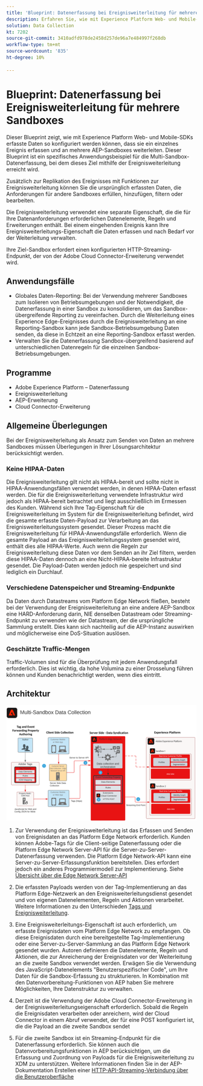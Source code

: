 ```yaml
---
title: 'Blueprint: Datenerfassung bei Ereignisweiterleitung für mehrere Sandboxes'
description: Erfahren Sie, wie mit Experience Platform Web- und Mobile-SDKs erfasste Daten so konfiguriert werden können, dass sie ein einzelnes Ereignis erfassen und an mehrere AEP-Sandboxes weiterleiten.
solution: Data Collection
kt: 7202
source-git-commit: 3410adfd978de2458d257de96a7e484997f268db
workflow-type: tm+mt
source-wordcount: '835'
ht-degree: 10%

---
```



# Blueprint: Datenerfassung bei Ereignisweiterleitung für mehrere Sandboxes

Dieser Blueprint zeigt, wie mit Experience Platform Web- und Mobile-SDKs erfasste Daten so konfiguriert werden können, dass sie ein einzelnes Ereignis erfassen und an mehrere AEP-Sandboxes weiterleiten. Dieser Blueprint ist ein spezifisches Anwendungsbeispiel für die Multi-Sandbox-Datenerfassung, bei dem dieses Ziel mithilfe der Ereignisweiterleitung erreicht wird.

Zusätzlich zur Replikation des Ereignisses mit Funktionen zur Ereignisweiterleitung können Sie die ursprünglich erfassten Daten, die Anforderungen für andere Sandboxes erfüllen, hinzufügen, filtern oder bearbeiten.

Die Ereignisweiterleitung verwendet eine separate Eigenschaft, die die für Ihre Datenanforderungen erforderlichen Datenelemente, Regeln und Erweiterungen enthält. Bei einem eingehenden Ereignis kann Ihre Ereignisweiterleitungs-Eigenschaft die Daten erfassen und nach Bedarf vor der Weiterleitung verwalten.

Ihre Ziel-Sandbox erfordert einen konfigurierten HTTP-Streaming-Endpunkt, der von der Adobe Cloud Connector-Erweiterung verwendet wird.

## Anwendungsfälle

* Globales Daten-Reporting: Bei der Verwendung mehrerer Sandboxes zum Isolieren von Betriebsumgebungen und der Notwendigkeit, die Datenerfassung in einer Sandbox zu konsolidieren, um das Sandbox-übergreifende Reporting zu vereinfachen. Durch die Weiterleitung eines Experience Edge-Ereignisses durch die Ereignisweiterleitung an eine Reporting-Sandbox kann jede Sandbox-Betriebsumgebung Daten senden, da diese in Echtzeit an eine Reporting-Sandbox erfasst werden.
* Verwalten Sie die Datenerfassung Sandbox-übergreifend basierend auf unterschiedlichen Datenregeln für die einzelnen Sandbox-Betriebsumgebungen.

## Programme

* Adobe Experience Platform – Datenerfassung
* Ereignisweiterleitung
* AEP-Erweiterung
* Cloud Connector-Erweiterung

## Allgemeine Überlegungen

Bei der Ereignisweiterleitung als Ansatz zum Senden von Daten an mehrere Sandboxes müssen Überlegungen in Ihrer Lösungsarchitektur berücksichtigt werden.

### Keine HIPAA-Daten

Die Ereignisweiterleitung gilt nicht als HIPAA-bereit und sollte nicht in HIPAA-Anwendungsfällen verwendet werden, in denen HIPAA-Daten erfasst werden. Die für die Ereignisweiterleitung verwendete Infrastruktur wird jedoch als HIPAA-bereit betrachtet und liegt ausschließlich im Ermessen des Kunden. Während sich Ihre Tag-Eigenschaft für die Ereignisweiterleitung im System für die Ereignisweiterleitung befindet, wird die gesamte erfasste Daten-Payload zur Verarbeitung an das Ereignisweiterleitungssystem gesendet. Dieser Prozess macht die Ereignisweiterleitung für HIPAA-Anwendungsfälle erforderlich. Wenn die gesamte Payload an das Ereignisweiterleitungssystem gesendet wird, enthält dies alle HIPAA-Werte. Auch wenn die Regeln zur Ereignisweiterleitung diese Daten vor dem Senden an ihr Ziel filtern, werden diese HIPAA-Daten dennoch an eine Nicht-HIPAA-bereite Infrastruktur gesendet. Die Payload-Daten werden jedoch nie gespeichert und sind lediglich ein Durchlauf.

### Verschiedene Datenspeicher und Streaming-Endpunkte

Da Daten durch Datastreams vom Platform Edge Network fließen, besteht bei der Verwendung der Ereignisweiterleitung an eine andere AEP-Sandbox eine HARD-Anforderung darin, NIE denselben Datastream oder Streaming-Endpunkt zu verwenden wie der Datastream, der die ursprüngliche Sammlung erstellt. Dies kann sich nachteilig auf die AEP-Instanz auswirken und möglicherweise eine DoS-Situation auslösen.

### Geschätzte Traffic-Mengen

Traffic-Volumen sind für die Überprüfung mit jedem Anwendungsfall erforderlich. Dies ist wichtig, da hohe Volumina zu einer Drosselung führen können und Kunden benachrichtigt werden, wenn dies eintritt.

## Architektur

![Ereignisweiterleitung für mehrere Sandboxes](assets/multi-sandbox-data-collection.png)

1. Zur Verwendung der Ereignisweiterleitung ist das Erfassen und Senden von Ereignisdaten an das Platform Edge Network erforderlich. Kunden können Adobe-Tags für die Client-seitige Datenerfassung oder die Platform Edge Network Server-API für die Server-zu-Server-Datenerfassung verwenden. Die Platform Edge Network-API kann eine Server-zu-Server-Erfassungsfunktion bereitstellen. Dies erfordert jedoch ein anderes Programmiermodell zur Implementierung. Siehe [Übersicht über die Edge Network Server-API](https://experienceleague.adobe.com/docs/experience-platform/edge-network-server-api/overview.html?lang=en)

1. Die erfassten Payloads werden von der Tag-Implementierung an das Platform Edge-Netzwerk an den Ereignisweiterleitungsdienst gesendet und von eigenen Datenelementen, Regeln und Aktionen verarbeitet. Weitere Informationen zu den Unterschieden [Tags und Ereignisweiterleitung](https://experienceleague.adobe.com/docs/experience-platform/tags/event-forwarding/overview.html?lang=en#differences-from-tags).

1. Eine Ereignisweiterleitungs-Eigenschaft ist auch erforderlich, um erfasste Ereignisdaten vom Platform Edge Network zu empfangen. Ob diese Ereignisdaten durch eine bereitgestellte Tag-Implementierung oder eine Server-zu-Server-Sammlung an das Platform Edge Network gesendet wurden. Autoren definieren die Datenelemente, Regeln und Aktionen, die zur Anreicherung der Ereignisdaten vor der Weiterleitung an die zweite Sandbox verwendet werden. Erwägen Sie die Verwendung des JavaScript-Datenelements &quot;Benutzerspezifischer Code&quot;, um Ihre Daten für die Sandbox-Erfassung zu strukturieren. In Kombination mit den Datenvorbereitung-Funktionen von AEP haben Sie mehrere Möglichkeiten, Ihre Datenstruktur zu verwalten.

1. Derzeit ist die Verwendung der Adobe Cloud Connector-Erweiterung in der Ereignisweiterleitungseigenschaft erforderlich. Sobald die Regeln die Ereignisdaten verarbeiten oder anreichern, wird der Cloud Connector in einem Abruf verwendet, der für eine POST konfiguriert ist, die die Payload an die zweite Sandbox sendet

1. Für die zweite Sandbox ist ein Streaming-Endpunkt für die Datenerfassung erforderlich. Sie können auch die Datenvorbereitungsfunktionen in AEP berücksichtigen, um die Erfassung und Zuordnung von Payloads für die Ereignisweiterleitung zu XDM zu unterstützen. Weitere Informationen finden Sie in der AEP-Dokumentation Erstellen einer [HTTP-API-Streaming-Verbindung über die Benutzeroberfläche](https://experienceleague.adobe.com/docs/experience-platform/sources/ui-tutorials/create/streaming/http.html?lang=de)
